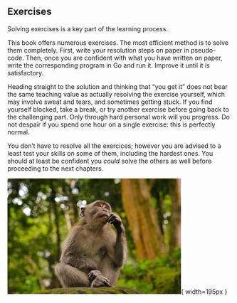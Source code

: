 ## Exercises

Solving exercises is a key part of the learning process.

This book offers numerous exercises. The most efficient method is to solve them completely. First, write your resolution steps on paper in pseudo-code. Then, once you are confident with what you have written on paper, write the corresponding program in Go and run it. Improve it until it is satisfactory.

Heading straight to the solution and thinking that “you get it” does not bear the same teaching value as actually resolving the exercise yourself, which may involve sweat and tears, and sometimes getting stuck. If you find yourself blocked, take a break, or try another exercise before going back to the challenging part. Only through hard personal work will you progress. Do not despair if you spend one hour on a single exercise: this is perfectly normal.

You don’t have to resolve all the exercices; however you are advised to a least test your skills on some of them, including the hardest ones. You should at least be confident you *could* solve the others as well before proceeding to the next chapters.

![Some deep thinking moments required](content/introduction/monkey-thinking.png){ width=195px }
